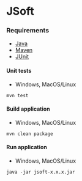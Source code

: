 # JSoft

### Requirements
* [Java](https://openjdk.org)  
* [Maven](https://maven.apache.org)  
* [JUnit](https://junit.org)

#### Unit tests
* Windows, MacOS/Linux
```
mvn test
```
#### Build application
* Windows, MacOS/Linux
```
mvn clean package
```
#### Run application
* Windows, MacOS/Linux
```
java -jar jsoft-x.x.x.jar
```
